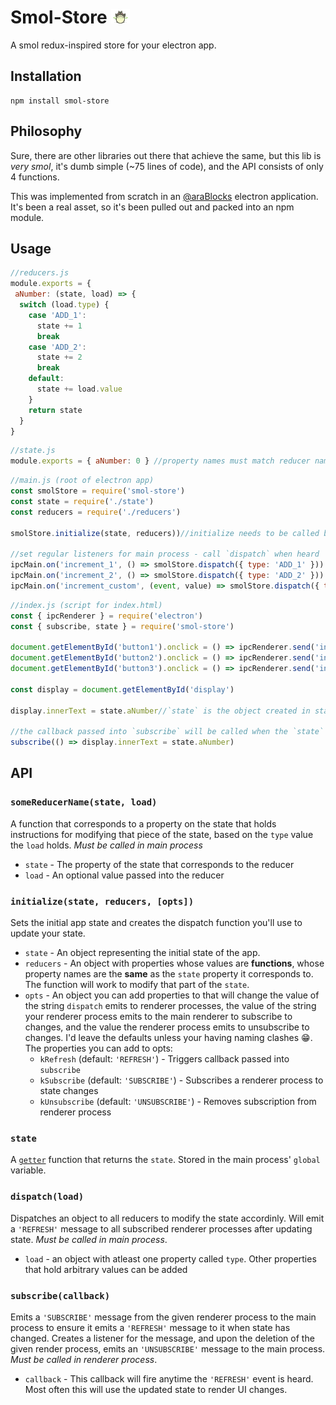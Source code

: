 # Smol-Store <img src="./github/totoro.gif" width="30">

A smol redux-inspired store for your electron app.

## Installation
```
npm install smol-store
```

## Philosophy
Sure, there are other libraries out there that achieve the same, but this lib is  _very smol_, it's dumb simple (~75 lines of code), and the API consists of only 4 functions.

This was implemented from scratch in an [@araBlocks][araBlocks] electron application. It's been a real asset, so it's been pulled out and packed into an npm module.

## Usage
```js
//reducers.js
module.exports = {
 aNumber: (state, load) => {
  switch (load.type) {
    case 'ADD_1':
      state += 1
      break
    case 'ADD_2':
      state += 2
      break
    default:
      state += load.value
    }
    return state
  }
}
```
```js
//state.js
module.exports = { aNumber: 0 } //property names must match reducer names
```
```js
//main.js (root of electron app)
const smolStore = require('smol-store')
const state = require('./state')
const reducers = require('./reducers')

smolStore.initialize(state, reducers))//initialize needs to be called before API can be used

//set regular listeners for main process - call `dispatch` when heard
ipcMain.on('increment_1', () => smolStore.dispatch({ type: 'ADD_1' }))
ipcMain.on('increment_2', () => smolStore.dispatch({ type: 'ADD_2' }))
ipcMain.on('increment_custom', (event, value) => smolStore.dispatch({ type: 'CUSTOM', load: { value } }))
```
```js
//index.js (script for index.html)
const { ipcRenderer } = require('electron')
const { subscribe, state } = require('smol-store')

document.getElementById('button1').onclick = () => ipcRenderer.send('increment_1')
document.getElementById('button2').onclick = () => ipcRenderer.send('increment_2')
document.getElementById('button3').onclick = () => ipcRenderer.send('increment_custom', Math.random())

const display = document.getElementById('display')

display.innerText = state.aNumber//`state` is the object created in state.js, made global through `initialize`

//the callback passed into `subscribe` will be called when the `state` has been changed.
subscribe(() => display.innerText = state.aNumber)
```

## API

### `someReducerName(state, load)`
A function that corresponds to a property on the state that holds instructions for modifying that piece of the state, based on the `type` value the `load` holds. _Must be called in main process_ 
- `state` - The property of the state that corresponds to the reducer
- `load` - An optional value passed into the reducer


### `initialize(state, reducers, [opts])`
Sets the initial app state and creates the dispatch function you'll use to update your state.
- `state` - An object representing the initial state of the app.
- `reducers` - An object with properties whose values are **functions**, whose property names are the **same** as the `state` property it corresponds to. The function will work to modify that part of the `state`.
- `opts` - An object you can add properties to that will change the value of the string `dispatch` emits to renderer processes, the value of the string your renderer process emits to the main renderer to subscribe to changes, and the value the renderer process emits to unsubscribe to changes. I'd leave the defaults unless your having naming clashes 😁. The properties you can add to opts:
  - `kRefresh` (default: `'REFRESH'`) - Triggers callback passed into `subscribe`
  - `kSubscribe` (default: `'SUBSCRIBE'`) - Subscribes a renderer process to state changes
  - `kUnsubscribe` (default: `'UNSUBSCRIBE'`) - Removes subscription from renderer process


### `state`
A [`getter`][getter] function that returns the `state`. Stored in the main process' `global` variable.

### `dispatch(load)`
Dispatches an object to all reducers to modify the state accordinly. Will emit a `'REFRESH'` message to all subscribed renderer processes after updating state. _Must be called in main process_.

- `load` - an object with atleast one property called `type`. Other properties that hold arbitrary values can be added

### `subscribe(callback)`
Emits a `'SUBSCRIBE'` message from the given renderer process to the main process to ensure it emits a `'REFRESH'` message to it when state has changed. Creates a listener for the message, and upon the deletion of the given render process, emits an `'UNSUBSCRIBE'` message to the main process. _Must be called in renderer process_.

- `callback` - This callback will fire anytime the `'REFRESH'` event is heard. Most often this will use the updated state to render UI changes.

[getter]: https://developer.mozilla.org/en-US/docs/Web/JavaScript/Reference/Functions/get
[araBlocks]: https://github.com/AraBlocks/